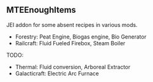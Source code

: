 ## MTEEnoughItems
JEI addon for some absent recipes in various mods.  

- Forestry: Peat Engine, Biogas engine, Bio Generator
- Railcraft: Fluid Fueled Firebox, Steam Boiler

TODO:
- Thermal: Fluid conversion, Arboreal Extractor
- Galacticraft: Electric Arc Furnace